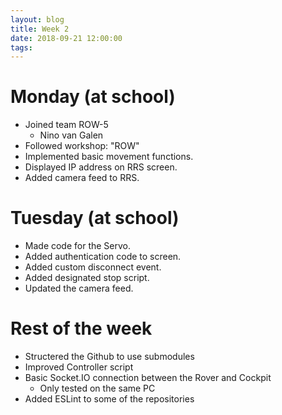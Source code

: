 ```yaml
---
layout: blog
title: Week 2
date: 2018-09-21 12:00:00
tags:
---
```


# Monday (at school)
* Joined team ROW-5
  * Nino van Galen
* Followed workshop: "ROW"
* Implemented basic movement functions.
* Displayed IP address on RRS screen.
* Added camera feed to RRS.

# Tuesday (at school)
* Made code for the Servo.
* Added authentication code to screen.
* Added custom disconnect event.
* Added designated stop script.
* Updated the camera feed.

# Rest of the week
* Structered the Github to use submodules
* Improved Controller script
* Basic Socket.IO connection between the Rover and Cockpit
  * Only tested on the same PC
* Added ESLint to some of the repositories
